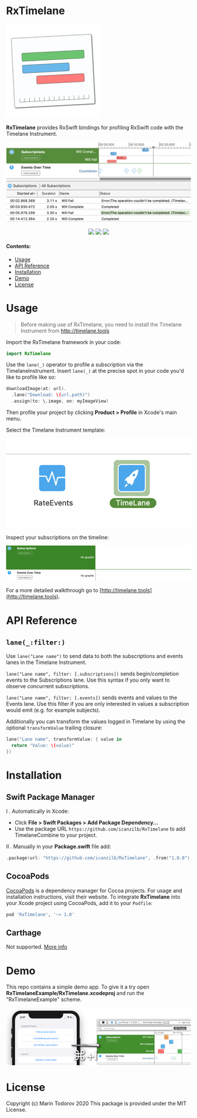 # RxTimelane

![Timelane Icon](etc/Icon_128x128@2x.png)

**RxTimelane** provides RxSwift bindings for profiling RxSwift code with the Timelane Instrument.

![Timelane Instrument](etc/timelane.png)

<p align="center">
    <img src="https://img.shields.io/badge/Swift-5.2-orange.svg" />
    <img src="https://img.shields.io/cocoapods/l/RxTimelane.svg" />
    <img src="https://img.shields.io/cocoapods/p/RxTimelane.svg" />
</p>

#### Contents:

 - [Usage](#Usage)
 - [API Reference](#Reference)
 - [Installation](#Installation)
 - [Demo](#Demo)
 - [License](#License)

# Usage

> Before making use of RxTimelane, you need to install the Timelane Instrument from http://timelane.tools

Import the RxTimelane framework in your code:

```swift
import RxTimelane
```

Use the `lane(_)` operator to profile a subscription via the TimelaneInstrument. Insert `lane(_)` at the precise spot in your code you'd like to profile like so:

```swift
downloadImage(at: url).
  .lane("Download: \(url.path)")
  .assign(to: \.image, on: myImageView)
```

Then profile your project by clicking **Product > Profile** in Xcode's main menu.

Select the Timelane Instrument template:

![Timelane Instrument Template](etc/timelane-template.png)

Inspect your subscriptions on the timeline:

![Timelane Live Recording](etc/timelane-recording.gif)

For a more detailed walkthrough go to [http://timelane.tools](http://timelane.tools).

# API Reference

## `lane(_:filter:)`

Use `lane("Lane name")` to send data to both the subscriptions and events lanes in the Timelane Instrument.

`lane("Lane name", filter: [.subscriptions])` sends begin/completion events to the Subscriptions lane. Use this syntax if you only want to observe concurrent subscriptions.

`lane("Lane name", filter: [.events])` sends events and values to the Events lane. Use this filter if you are only interested in values a subscription would emit (e.g. for example subjects).

Additionally you can transform the values logged in Timelane by using the optional `transformValue` trailing closure:

```swift
lane("Lane name", transformValue: { value in
  return "Value: \(value)"
})
```

# Installation

## Swift Package Manager

I . Automatically in Xcode:

 - Click **File > Swift Packages > Add Package Dependency...**  
 - Use the package URL `https://github.com/icanzilb/RxTimelane` to add TimelaneCombine to your project.

II . Manually in your **Package.swift** file add:

```swift
.package(url: "https://github.com/icanzilb/RxTimelane", .from("1.0.0"))
```

## CocoaPods

[CocoaPods](https://cocoapods.org) is a dependency manager for Cocoa projects. For usage and installation instructions, visit their website. To integrate **RxTimelane** into your Xcode project using CocoaPods, add it to your `Podfile`:

```ruby
pod 'RxTimelane', '~> 1.0'
```

## Carthage

Not supported. [More info](https://github.com/icanzilb/RxTimelane/issues/11)

# Demo

This repo contains a simple demo app. To give it a try open **RxTimelaneExample/RxTimelane.xcodeproj** and run the "RxTimelaneExample" scheme.

![Timelane demo app](etc/demo.png)

# License

Copyright (c) Marin Todorov 2020
This package is provided under the MIT License.
